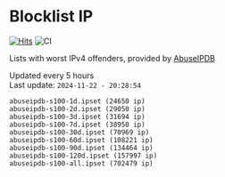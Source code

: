 # Blocklist IP

[![Hits](https://hits.seeyoufarm.com/api/count/incr/badge.svg?url=https%3A%2F%2Fgithub.com%2Fborestad%2Fblocklist-ip%2F&count_bg=%2379C83D&title_bg=%23555555&icon=&icon_color=%23E7E7E7&title=hits&edge_flat=false)](https://hits.seeyoufarm.com)  ![CI](https://img.shields.io/github/workflow/status/borestad/blocklist-ip/CI?style=flat-square)

Lists with worst IPv4 offenders, provided by [AbuseIPDB](https://www.abuseipdb.com/)

<!-- FOOTER-PLACEHOLDER -->
Updated every 5 hours<br>
Last update: `2024-11-22 - 20:28:54`
```
abuseipdb-s100-1d.ipset (24650 ip)
abuseipdb-s100-2d.ipset (29050 ip)
abuseipdb-s100-3d.ipset (31694 ip)
abuseipdb-s100-7d.ipset (38950 ip)
abuseipdb-s100-30d.ipset (70969 ip)
abuseipdb-s100-60d.ipset (108221 ip)
abuseipdb-s100-90d.ipset (134464 ip)
abuseipdb-s100-120d.ipset (157997 ip)
abuseipdb-s100-all.ipset (702479 ip)
```
